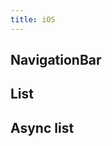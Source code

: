 ```yaml
---
title: iOS
---
```


## NavigationBar

<ios-navigation-bar></ios-navigation-bar>

## List

<ios-app>
    <ios-list></ios-list>
</ios-app>

## Async list

<ios-app>
    <ios-async-list></ios-async-list>
</ios-app>

<script type="module">
import { styledTags } from './vanjs/styled.js'
import { define } from './vanjs/elements.js'
import { App } from './ios/app.js'
import { iOSNavigationBar } from './ios/navigationBar.js'
import { iOSAsyncList } from './ios/asynclist.js'
import { iOSList } from './ios/list.js'

const { p, slot } = styledTags

const mockLoader = () =>
  new Promise((resolve) => {
    setTimeout(() => {
      resolve(['Item 1', 'Item 2', 'Item 3']);
    }, 5000);
});


const mockAsyncList = () => iOSAsyncList('Async List', mockLoader)
define("ios-navigation-bar", () => iOSNavigationBar('NavigationBar', () => alert('Back button clicked')));
define("ios-app", () => App(slot()))
define('ios-async-list', mockAsyncList)
define('ios-list', () => iOSList('List', ['Item 1', 'Item 2']))
</script>
